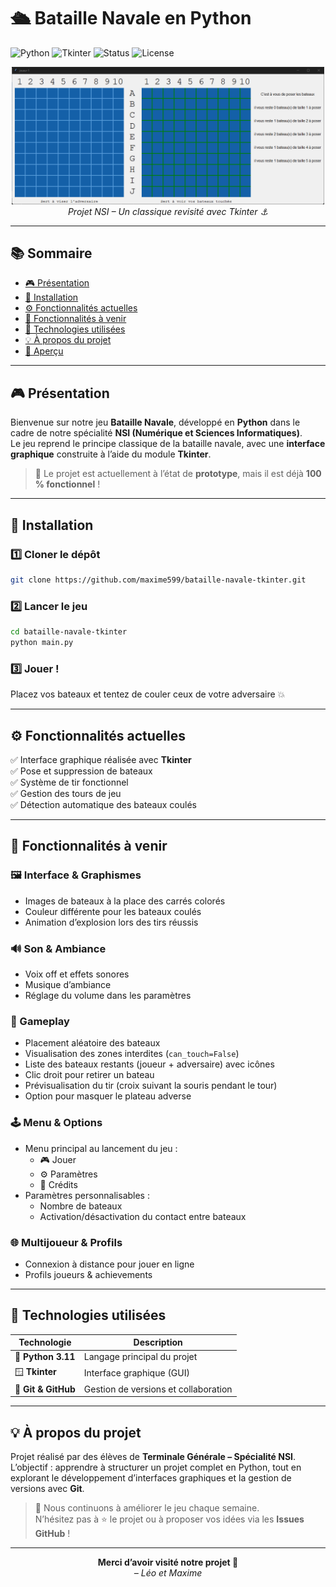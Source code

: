 # 🛳️ Bataille Navale en Python  

![Python](https://img.shields.io/badge/python-3.11-blue?logo=python)
![Tkinter](https://img.shields.io/badge/Interface-Tkinter-orange)
![Status](https://img.shields.io/badge/État-Prototyping-yellow)
![License](https://img.shields.io/badge/Licence-MIT-green)

<p align="center">
  <img src="image.png" alt="Aperçu du jeu" width="500"><br>
  <i>Projet NSI – Un classique revisité avec Tkinter ⚓</i>
</p>

---

## 📚 Sommaire
- [🎮 Présentation](#-présentation)
- [🚀 Installation](#-installation)
- [⚙️ Fonctionnalités actuelles](#️-fonctionnalités-actuelles)
- [🧠 Fonctionnalités à venir](#-fonctionnalités-à-venir)
- [🧩 Technologies utilisées](#-technologies-utilisées)
- [💡 À propos du projet](#-à-propos-du-projet)
- [📸 Aperçu](#-aperçu)

---

## 🎮 Présentation

Bienvenue sur notre jeu **Bataille Navale**, développé en **Python** dans le cadre de notre spécialité **NSI (Numérique et Sciences Informatiques)**.  
Le jeu reprend le principe classique de la bataille navale, avec une **interface graphique** construite à l’aide du module **Tkinter**.

> 🧠 Le projet est actuellement à l’état de **prototype**, mais il est déjà **100 % fonctionnel** !

---

## 🚀 Installation

### 1️⃣ Cloner le dépôt
```bash
git clone https://github.com/maxime599/bataille-navale-tkinter.git
```

### 2️⃣ Lancer le jeu
```bash
cd bataille-navale-tkinter
python main.py
```

### 3️⃣ Jouer !
Placez vos bateaux et tentez de couler ceux de votre adversaire 💥

---

## ⚙️ Fonctionnalités actuelles

✅ Interface graphique réalisée avec **Tkinter**  
✅ Pose et suppression de bateaux  
✅ Système de tir fonctionnel  
✅ Gestion des tours de jeu  
✅ Détection automatique des bateaux coulés  

---

## 🧠 Fonctionnalités à venir

### 🖼️ Interface & Graphismes
- Images de bateaux à la place des carrés colorés  
- Couleur différente pour les bateaux coulés  
- Animation d’explosion lors des tirs réussis  

### 🔊 Son & Ambiance
- Voix off et effets sonores  
- Musique d’ambiance  
- Réglage du volume dans les paramètres  

### 🧩 Gameplay
- Placement aléatoire des bateaux  
- Visualisation des zones interdites (`can_touch=False`)  
- Liste des bateaux restants (joueur + adversaire) avec icônes  
- Clic droit pour retirer un bateau  
- Prévisualisation du tir (croix suivant la souris pendant le tour)  
- Option pour masquer le plateau adverse  

### 🕹️ Menu & Options
- Menu principal au lancement du jeu :
  - 🎮 Jouer  
  - ⚙️ Paramètres  
  - 📜 Crédits  
- Paramètres personnalisables :
  - Nombre de bateaux  
  - Activation/désactivation du contact entre bateaux  

### 🌐 Multijoueur & Profils
- Connexion à distance pour jouer en ligne  
- Profils joueurs & achievements  

---

## 🧩 Technologies utilisées

| Technologie | Description |
|--------------|-------------|
| 🐍 **Python 3.11** | Langage principal du projet |
| 🪟 **Tkinter** | Interface graphique (GUI) |
| 💾 **Git & GitHub** | Gestion de versions et collaboration |

---

## 💡 À propos du projet

Projet réalisé par des élèves de **Terminale Générale – Spécialité NSI**.  
L’objectif : apprendre à structurer un projet complet en Python, tout en explorant le développement d’interfaces graphiques et la gestion de versions avec **Git**.

> 🧭 Nous continuons à améliorer le jeu chaque semaine.  
> N’hésitez pas à ⭐ le projet ou à proposer vos idées via les **Issues GitHub** !

---



<p align="center">
  <b>Merci d’avoir visité notre projet 💙</b><br>
  <i>– Léo et Maxime</i>
</p>
